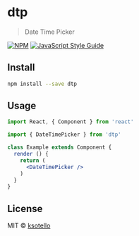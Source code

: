 # dtp

> Date Time Picker

[![NPM](https://img.shields.io/npm/v/dtp.svg)](https://www.npmjs.com/package/dtp) [![JavaScript Style Guide](https://img.shields.io/badge/code_style-standard-brightgreen.svg)](https://standardjs.com)

## Install

```bash
npm install --save dtp
```

## Usage

```jsx
import React, { Component } from 'react'

import { DateTimePicker } from 'dtp'

class Example extends Component {
  render () {
    return (
      <DateTimePicker />
    )
  }
}
```

## License

MIT © [ksotello](https://github.com/ksotello)
